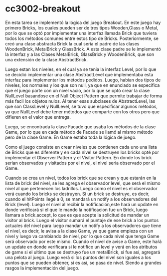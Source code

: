 # cc3002-breakout
En esta tarea se implementó la lógica del juego Breakout. En este juego hay primero Bricks, los cuales pueden ser de tres tipos Wooden,Glass o Metal, por lo que se optó por implementar una interfaz llamada Brick que tuviera todos los métodos comunes entre estos tipo de Bricks. Posteriormente, se creó una clase abstracta Brick la cual sería el padre de las clases WoodenBrick, MetalBrick y GlassBrick. A esta clase padre se le implementó la interfaz y a las Clases MetalBrick, GlassBrick y WoodenBrick, que son una extensión de la clase AbstractBrick. 

Luego estan los niveles, en el cual ya se tenia la interfaz Level, por lo que se decidió implementar una clase AbstractLevel que implementaba esta interfaz para implementar los métodos pedidos. Luego, habian dos tipos de niveles, los normales y los que son null, ya que en enunciado se especifica que el juego parte con un nivel vacio, por lo que se optó crear la clase NullLevel basandose en el Null Object Pattern que permite trabajar de forma más facil los objetos nulos. Al tener esas subclases de AbstractLevel, las que son ClassLevel y NullLevel, se tuvo que especificar algunos métodos, ya que NullLevel debe tener métodos que comparte con los otros pero que difieren en el valor que entrega.

Luego, se encontrada la clase Facade que usaba los métodos de la clase Game, por lo que en cada método de Facade se llamó al mismo método pero de la clase Game. En Game estaba toda la lógica de juego.

Como el juego consiste en crear niveles que contienen cada uno una lista de Bricks que es diferente y en cada nivel se destruyen los bricks opté por implementar el Observer Pattern y el Visitor Pattern. En donde los brick serian observados y visitados por el nivel, el nivel seria observado por el Game.

Cuando se crea un nivel, todos los brick que se crean y que estarán en la lista de brick del nivel, se les agrega el observador level, que será el mismo nivel al que pertenecen los ladrillos. Luego como el nivel es el observador verá cuando los bricks se destruyen. Si un brick se destruye, es decir, cuando el hitPoints llegé a 0, se mandará un notify a los observadores del Brick (level). Luego el nivel al recibir la notificación,este hará un update en donde verificará si el que le mando la notificacion fue un Brick, luego llamara a brick.accept, lo que es que acepte la solicitud de mandar un visitor al brick. Luego el visitor sumará el puntaje de ese brick a los puntos actuales del nivel para luego mandar un notify a los observadores que tiene el nivel, es decir, le avisa a la clase Game, ya que game empieza con un nivel y luego va cambiando de nivel, por lo que cada nivel que tenga Game será observado por este mismo. Cuando el nivel de avise a Game, este haŕá un update en donde verificara si le notifico un level y verá en los atributos de game si el ultimo que se destruyo fue un metalBrick, si fue así, agregará una pelota al juego. Luego verá si los puntos del nivel son iguales a los puntos que se pueden obtener, si es así, se pasa de nivel. Siendo a grandes rasgos la implementación del juego.


